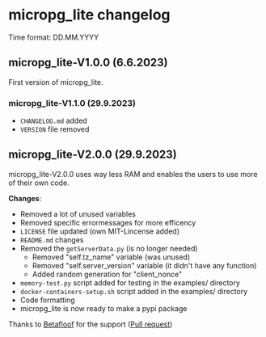 # micropg_lite changelog
Time format: DD.MM.YYYY
## micropg_lite-V1.0.0 (6.6.2023)
First version of micropg_lite.

### micropg_lite-V1.1.0 (29.9.2023)
- `CHANGELOG.md` added
- `VERSION` file removed

## micropg_lite-V2.0.0 (29.9.2023)
micropg_lite-V2.0.0 uses way less RAM and enables the users to use more of their own code.

**Changes**:
- Removed a lot of unused variables
- Removed specific errormessages for more efficency
- `LICENSE` file updated (own MIT-Lincense added)
- `README.md` changes
- Removed the `getServerData.py` (is no longer needed)
    - Removed "self.tz_name" variable (was unused)
    - Removed "self.server_version" variable (it didn't have any function)
    - Added random generation for "client_nonce"
- `memory-test.py` script added for testing in the examples/ directory
- `docker-containers-setup.sh` script added in the examples/ directory
- Code formatting
- micropg_lite is now ready to make a pypi package

Thanks to [Betafloof](https://github.com/BetaFloof) for the support ([Pull request](https://github.com/TimonW-Dev/micropg_lite/pull/1))